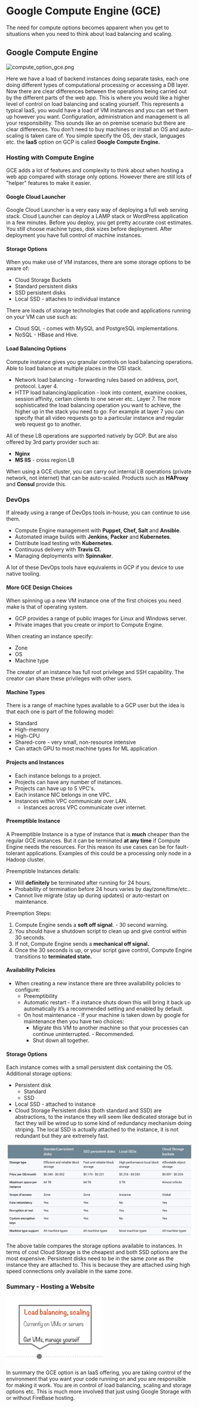 # Google Compute Engine (GCE)


The need for compute options becomes apparent when you get to situations when you need to think about load balancing and scaling.

## Google Compute Engine

![compute_option_gce.png](attachments/22f4085f-4705-4019-ae02-9c972f32d4cc/59138f6e.png)


Here we have a load of backend instances doing separate tasks, each one doing different types of computational processing or accessing a DB layer.
Now there are clear differences between the operations being carried out by the different parts of the web app. This is where you would like a higher level of control on load balancing and scaling yourself.
This represents a typical IaaS, you would have a load of VM instances and you can set them up however you want. Configuration, administration and management is all your responsibility.
This sounds like an on premise scenario but there are clear differences. You don’t need to buy machines or install an OS and auto-scaling is taken care of. You simple specify the OS, dev stack, languages etc. the **IaaS** option on GCP is called **Google Compute Engine.**


### Hosting with Compute Engine

GCE adds a lot of features and complexity to think about when hosting a web app compared with storage only options. However there are still lots of "helper" features to make it easier.

#### Google Cloud Launcher

Google Cloud Launcher is a very easy way of deploying a full web serving stack. Cloud Launcher can deploy a LAMP stack or WordPress application in a few minutes. Before you deploy, you get pretty accurate cost estimates.
You still choose machine types, disk sizes before deployment. After deployment you have full control of machine instances.  


#### Storage Options

When you make use of VM instances, there are some storage options to be aware of:
- Cloud Storage Buckets
-  Standard persistent disks
- SSD persistent disks
- Local SSD - attaches to individual instance

There are loads of storage technologies that code and applications running on your VM can use such as:
- Cloud SQL - comes with MySQL and PostgreSQL implementations.
- NoSQL - HBase and Hive.



#### Load Balancing Options

Compute instance gives you granular controls on load balancing operations. Able to load balance at multiple places in the OSI stack.
- Network load balancing - forwarding rules based on address, port, protocol. Layer 4.
- HTTP load balancing/application - look into content, examine cookies, session affinity, certain clients to one server etc.. Layer 7.
The more sophisticated the load balancing operation you want to achieve, the higher up in the stack you need to go. For example at layer 7 you can specify that all video requests go to a particular instance and regular web request go to another.

All of these LB operations are supported natively by GCP. But are also offered by 3rd party provider such as:
- **Nginx**
- **MS IIS** - cross region LB


When using a GCE cluster, you can carry out internal LB operations (private network, not internet) that can be auto-scaled. Products such as **HAProxy** and **Consul** provide this.


### DevOps

If already using a range of DevOps tools in-house, you can continue to use them. 
- Compute Engine management with **Puppet, Chef, Salt** and **Ansible**.
- Automated image builds with **Jenkins**, **Packer** and **Kubernetes**. 
- Distribute load testing with **Kubernetes**.
- Continuous delivery with **Travis CI.**
- Managing deployments with **Spinnaker**.

A lot of these DevOps tools have equivalents in GCP if you device to use native tooling.


#### More GCE Design Choices

When spinning up a new VM instance one of the first choices you need make is that of operating system. 
- GCP provides a range of public images for Linux and Windows server.
- Private images that you create or import to Compute Engine.

When creating an instance specify:
- Zone
- OS
- Machine type

The creator of an instance has full root privilege and SSH capability. The creator can share these privileges with other users.

#### Machine Types

There is a range of machine types available to a GCP user but the idea is that each one is part of the following model:
- Standard
- High-memory
- High-CPU
- Shared-core - very small, non-resource intensive
- Can attach GPU to most machine types for ML application


#### Projects and Instances

- Each instance belongs to a project.
- Projects can have any number of instances.
- Projects can have up to 5 VPC's.
- Each instance NIC belongs in one VPC.
- Instances within VPC communicate over LAN.
  - Instances across VPC communicate over internet.


#### Preemptible Instance

A Preemptible Instance is a type of instance that is **much** cheaper than the regular GCE instances. But it can be terminated **at any time** if Compute Engine needs the resources. For this reason its use cases can be for fault-tolerant applications. Examples of this could be a processing only node in a Hadoop cluster.

Preemptible Instances details:
- Will **definitely** be terminated after running for 24 hours.
- Probability of termination before 24 hours varies by day/zone/time/etc..
- Cannot live migrate (stay up during updates) or auto-restart on maintenance. 

Preemption Steps:
1. Compute Engine sends a **soft off signal**. - 30 second warning.
2. You should have a shutdown script to clean up and give control within 30 seconds.
3. If not, Compute Engine sends a **mechanical off signal.**
4. Once the 30 seconds is up, or your script gave control, Compute Engine transitions to **terminated state.**



#### Availability Policies

- When creating a new instance there are three availability policies to configure:
  - Preemptibility
  - Automatic restart - If a instance shuts down this will bring it back up automatically it’s a recommended setting and enabled by default.
  - On host maintenance - If your machine is taken down by google for maintenance then you have two choices:
    - Migrate this VM to another machine so that your processes can continue uninterrupted. - Recommended.
    - Shut down all together.



#### Storage Options

Each instance comes with a small persistent disk containing the OS.
Additional storage options:
- Persistent disk
  - Standard
  - SSD
- Local SSD - attached to instance
- Cloud Storage
Persistent disks (both standard and SSD) are abstractions, to the instance they will seem like dedicated storage but in fact they will be wired up to some kind of redundancy mechanism doing striping. The local  SSD is actually attached to the instance, it is not redundant but they are extremely fast.

![gce_storage_price.png](attachments/69a053d2.png)

The above table compares the storage options available to instances. In terms of cost Cloud Storage is the cheapest and both SSD options are the most expensive. Persistent disks need to be in the same zone as the instance they are attached to. This is because they are attached using high speed connections only available in the same zone.


### Summary - Hosting a Website

![compute_option_gce.png](attachments/bb989bc0.png)

In summary the GCE option is an IaaS offering, you are taking control of the environment that you want your code running on and you are responsible for making it work. You are in control of load balancing, scaling and storage options etc. This is much more involved that just using Google Storage with or without FireBase hosting.

